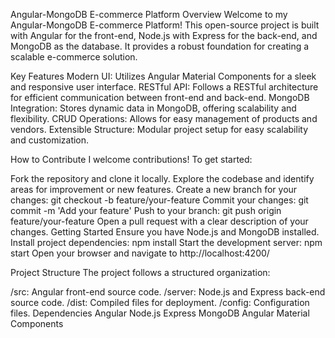 Angular-MongoDB E-commerce Platform
Overview
Welcome to my Angular-MongoDB E-commerce Platform! This open-source project is built with Angular for the front-end, Node.js with Express for the back-end, and MongoDB as the database. It provides a robust foundation for creating a scalable e-commerce solution.

Key Features
Modern UI: Utilizes Angular Material Components for a sleek and responsive user interface.
RESTful API: Follows a RESTful architecture for efficient communication between front-end and back-end.
MongoDB Integration: Stores dynamic data in MongoDB, offering scalability and flexibility.
CRUD Operations: Allows for easy management of products and vendors.
Extensible Structure: Modular project setup for easy scalability and customization.

How to Contribute
I welcome contributions! To get started:

Fork the repository and clone it locally.
Explore the codebase and identify areas for improvement or new features.
Create a new branch for your changes: git checkout -b feature/your-feature
Commit your changes: git commit -m 'Add your feature'
Push to your branch: git push origin feature/your-feature
Open a pull request with a clear description of your changes.
Getting Started
Ensure you have Node.js and MongoDB installed.
Install project dependencies: npm install
Start the development server: npm start
Open your browser and navigate to http://localhost:4200/

Project Structure
The project follows a structured organization:

/src: Angular front-end source code.
/server: Node.js and Express back-end source code.
/dist: Compiled files for deployment.
/config: Configuration files.
Dependencies
Angular
Node.js
Express
MongoDB
Angular Material Components

